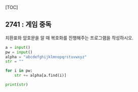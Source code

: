 [TOC]

## 2741 : 게임 중독

치환표와 암호문을 알 때 복호화를 진행해주는 프로그램을 작성하시오.

``` python
a = input()
pw = input()
alpha = "abcdefghijklmnopqrstuvwxyz"
str = ""

for i in pw:
    str += alpha[a.find(i)]

print(str)
```
